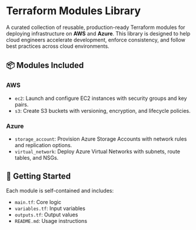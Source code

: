 # Terraform Modules Library

A curated collection of reusable, production-ready Terraform modules for deploying infrastructure on **AWS** and **Azure**. This library is designed to help cloud engineers accelerate development, enforce consistency, and follow best practices across cloud environments.

## 📦 Modules Included

### AWS
- `ec2`: Launch and configure EC2 instances with security groups and key pairs.
- `s3`: Create S3 buckets with versioning, encryption, and lifecycle policies.

### Azure
- `storage_account`: Provision Azure Storage Accounts with network rules and replication options.
- `virtual_network`: Deploy Azure Virtual Networks with subnets, route tables, and NSGs.

## 🚀 Getting Started

Each module is self-contained and includes:
- `main.tf`: Core logic
- `variables.tf`: Input variables
- `outputs.tf`: Output values
- `README.md`: Usage instructions
